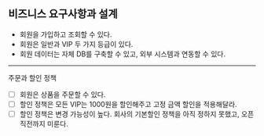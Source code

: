 비즈니스 요구사항과 설계
- 
- 회원을 가입하고 조회할 수 있다.
- 회원은 일반과 VIP 두 가지 등급이 있다.
- 회원 데이터는 자체 DB를 구축할 수 있고, 외부 시스템과 연동할 수 있다.


--------------------------------------------------------
주문과 할인 정책 
- [ ] 회원은 상품을 주문할 수 있다.
- [ ] 할인 정책은 모든 VIP는 1000원을 할인해주고 고정 금액 할인을 적용해달라.
- [ ] 할인 정책은 변경 가능성이 높다. 회사의 기본할인 정책을 아직 정하지 못했고, 오픈 직전까지 미룬다.
